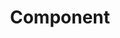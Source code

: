 ---
layout: landing-page
sectionKey: Glossary
eleventyNavigation:
  parent: Glossary
title: Component
description: Components are reusable parts of a user interface that serve as pre-built, core elements for building consistent pages.
details:
  'Components are reusable parts of a user interface. They are pre-built, core elements that allow designers and developers to build consistent pages on GOV.UK (source: [GOV.UK Design System](https://design-system.service.gov.uk/components/)).
  

  Components are the building blocks of a user interface. Things like buttons, forms or navigation menus. For reference, this is the [GOV.UK Component Guide](https://components.publishing.service.gov.uk/component-guide)
  
  
  ## Non-preferred terms
  
  - Block
  
  - Module
  
  
  ## Do not confuse with
  
  [Container](/glossary/container)'
theme: Presentation layer
order: 4
---